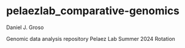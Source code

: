 # pelaezlab_comparative-genomics
Daniel J. Groso

Genomic data analysis repository
Pelaez Lab Summer 2024 Rotation
